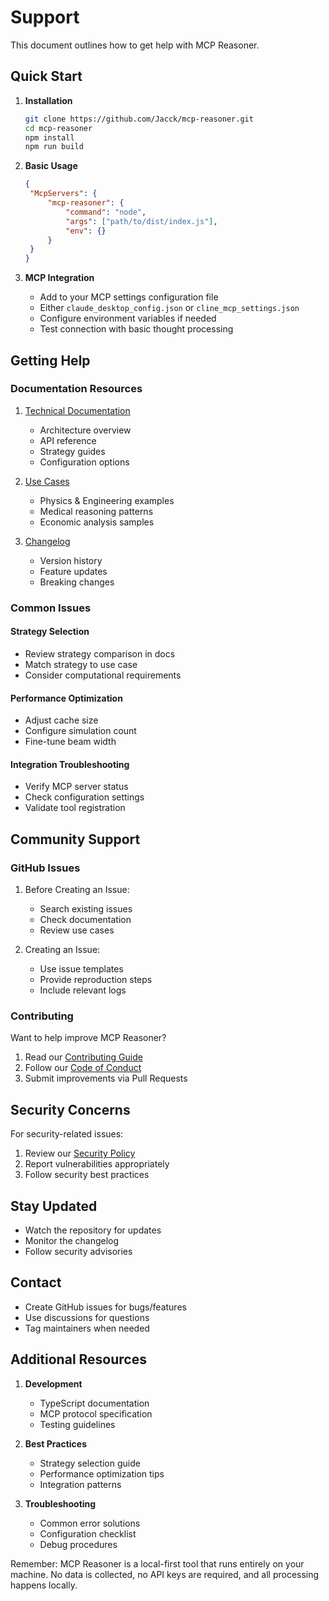 # Support

This document outlines how to get help with MCP Reasoner.

## Quick Start

1. **Installation**
   ```bash
   git clone https://github.com/Jacck/mcp-reasoner.git
   cd mcp-reasoner
   npm install
   npm run build
   ```

2. **Basic Usage**
   ```json
   {
    "McpServers": {
        "mcp-reasoner": {
            "command": "node",
            "args": ["path/to/dist/index.js"],
            "env": {}
        }
    }
   }
   ```

3. **MCP Integration**
   - Add to your MCP settings configuration file
    - Either `claude_desktop_config.json` or `cline_mcp_settings.json`
   - Configure environment variables if needed
   - Test connection with basic thought processing

## Getting Help

### Documentation Resources

1. [Technical Documentation](docs.md)
   - Architecture overview
   - API reference
   - Strategy guides
   - Configuration options

2. [Use Cases](Use%20Cases/)
   - Physics & Engineering examples
   - Medical reasoning patterns
   - Economic analysis samples

3. [Changelog](CHANGELOG.md)
   - Version history
   - Feature updates
   - Breaking changes

### Common Issues

#### Strategy Selection
- Review strategy comparison in docs
- Match strategy to use case
- Consider computational requirements

#### Performance Optimization
- Adjust cache size
- Configure simulation count
- Fine-tune beam width

#### Integration Troubleshooting
- Verify MCP server status
- Check configuration settings
- Validate tool registration

## Community Support

### GitHub Issues

1. Before Creating an Issue:
   - Search existing issues
   - Check documentation
   - Review use cases

2. Creating an Issue:
   - Use issue templates
   - Provide reproduction steps
   - Include relevant logs

### Contributing

Want to help improve MCP Reasoner?

1. Read our [Contributing Guide](CONTRIBUTING.md)
2. Follow our [Code of Conduct](CODE_OF_CONDUCT.md)
3. Submit improvements via Pull Requests

## Security Concerns

For security-related issues:

1. Review our [Security Policy](SECURITY.md)
2. Report vulnerabilities appropriately
3. Follow security best practices

## Stay Updated

- Watch the repository for updates
- Monitor the changelog
- Follow security advisories

## Contact

- Create GitHub issues for bugs/features
- Use discussions for questions
- Tag maintainers when needed

## Additional Resources

1. **Development**
   - TypeScript documentation
   - MCP protocol specification
   - Testing guidelines

2. **Best Practices**
   - Strategy selection guide
   - Performance optimization tips
   - Integration patterns

3. **Troubleshooting**
   - Common error solutions
   - Configuration checklist
   - Debug procedures

Remember: MCP Reasoner is a local-first tool that runs entirely on your machine. No data is collected, no API keys are required, and all processing happens locally.
